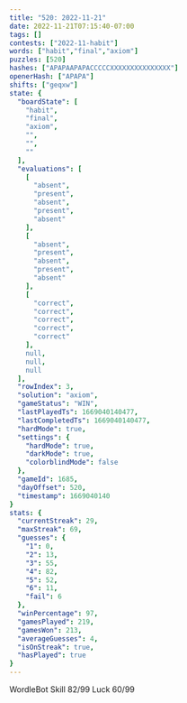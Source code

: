 ```yaml
---
title: "520: 2022-11-21"
date: 2022-11-21T07:15:40-07:00
tags: []
contests: ["2022-11-habit"]
words: ["habit","final","axiom"]
puzzles: [520]
hashes: ["APAPAAPAPACCCCCXXXXXXXXXXXXXXX"]
openerHash: ["APAPA"]
shifts: ["geqxw"]
state: {
  "boardState": [
    "habit",
    "final",
    "axiom",
    "",
    "",
    ""
  ],
  "evaluations": [
    [
      "absent",
      "present",
      "absent",
      "present",
      "absent"
    ],
    [
      "absent",
      "present",
      "absent",
      "present",
      "absent"
    ],
    [
      "correct",
      "correct",
      "correct",
      "correct",
      "correct"
    ],
    null,
    null,
    null
  ],
  "rowIndex": 3,
  "solution": "axiom",
  "gameStatus": "WIN",
  "lastPlayedTs": 1669040140477,
  "lastCompletedTs": 1669040140477,
  "hardMode": true,
  "settings": {
    "hardMode": true,
    "darkMode": true,
    "colorblindMode": false
  },
  "gameId": 1685,
  "dayOffset": 520,
  "timestamp": 1669040140
}
stats: {
  "currentStreak": 29,
  "maxStreak": 69,
  "guesses": {
    "1": 0,
    "2": 13,
    "3": 55,
    "4": 82,
    "5": 52,
    "6": 11,
    "fail": 6
  },
  "winPercentage": 97,
  "gamesPlayed": 219,
  "gamesWon": 213,
  "averageGuesses": 4,
  "isOnStreak": true,
  "hasPlayed": true
}
---
```

<!-- more -->
WordleBot
Skill 82/99
Luck 60/99
